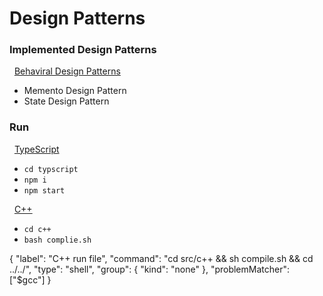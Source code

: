 # Design Patterns

### Implemented Design Patterns

&nbsp; <u>Behaviral Design Patterns</u>
- Memento Design Pattern
- State Design Pattern

### Run

&nbsp; <u>TypeScript</u>
- `cd typscript`
- `npm i `
- `npm start`

&nbsp; <u>C++</u>
- `cd c++`
- `bash complie.sh`

{
    "label": "C++ run file",
    "command": "cd src/c++ && sh compile.sh && cd ../../",
    "type": "shell",
    "group": {
    "kind": "none"
    },
    "problemMatcher": ["$gcc"]
}